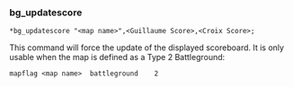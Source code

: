 
### bg_updatescore
```
*bg_updatescore "<map name>",<Guillaume Score>,<Croix Score>;
```

This command will force the update of the displayed scoreboard.
It is only usable when the map is defined as a Type 2 Battleground:
```
mapflag	<map name>	battleground	2
```
